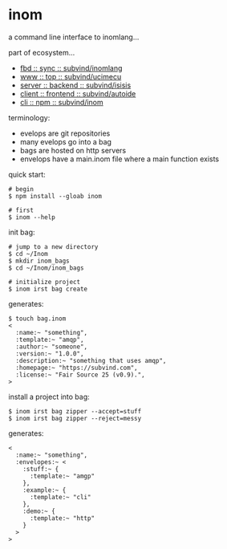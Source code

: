 inom
========
a command line interface to inomlang...

part of ecosystem...
- [fbd :: sync :: subvind/inomlang](https://github.com/subvind/inomlang)
- [www :: top :: subvind/ucimecu](https://github.com/subvind/ucimecu)
- [server :: backend :: subvind/isisis](https://github.com/subvind/isisis)
- [client :: frontend :: subvind/autoide](https://github.com/subvind/autoide)
- [cli :: npm :: subvind/inom](https://github.com/subvind/inom)

terminology:
- evelops are git repositories
- many evelops go into a bag
- bags are hosted on http servers
- envelops have a main.inom file where a main function exists

quick start:
```
# begin
$ npm install --gloab inom

# first
$ inom --help
```

init bag:
```
# jump to a new directory
$ cd ~/Inom
$ mkdir inom_bags
$ cd ~/Inom/inom_bags

# initialize project
$ inom irst bag create
```
generates:
```
$ touch bag.inom
<
  :name:~ "something",
  :template:~ "amqp",
  :author:~ "someone",
  :version:~ "1.0.0",
  :description:~ "something that uses amqp",
  :homepage:~ "https://subvind.com",
  :license:~ "Fair Source 25 (v0.9).",
>
```

install a project into bag:
```
$ inom irst bag zipper --accept=stuff
$ inom irst bag zipper --reject=messy
```
generates:
```
<
  :name:~ "something",
  :envelopes:~ <
    :stuff:~ {
      :template:~ "amgp"
    },
    :example:~ {
      :template:~ "cli"
    },
    :demo:~ {
      :template:~ "http"
    }
  >
>
```
